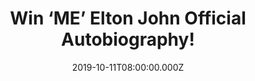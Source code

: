 ---
campaign-uuid: "c-401c17a2-6ae2-48e6-878e-2c4cdbe9ccec"
type: "Competition"
category: "Gifts"
date: "2019-10-11T08:00:00.000Z"
end-date: "2019-11-11T23:59:00.000Z"
disable-form: false
is_promoted: false
has_entry_page: true
title: "Win ‘ME’ Elton John Official Autobiography!"
competition-description: "<p>We have on our hands the first and only official autobiography\
  \ from the music icon Elton John. In this book he reveals the truth about his extraordinary\
  \ life, which is also the subject of the smash-hit film Rocketman. The result is\
  \ ‘ME’ - the joyously funny, honest and moving story of the most enduringly successful\
  \ singer/songwriter of all time.</p>\n<p>Click below for a chance to win.</p>\n"
hero-header: "Win ‘ME’ Elton John Official Autobiography!"
terms-confirmation: "N/A"
banner-img: "https://assets.expresslyapp.com/asset-6f28174d-9d05-478c-ba29-42b3faecf594.jpg"
logo-left-href: "http://club.expressly.io"
logo-left-image: "https://assets.expresslyapp.com/asset-7a5f1ef7-bfb2-45bc-894b-5f27b62a1d41.jpg"
logo-left-title: "Expressly Club"
bg-image-hero: "https://assets.expresslyapp.com/asset-f33fcf41-7a6d-46a5-b9dc-3601d491cc84.jpg"
bg-image-first: "https://assets.expresslyapp.com/asset-8c31afb8-2761-40e6-a990-f793654ee21d.jpg"
section1-content: "<p>'In ‘ME’ Elton also writes powerfully about getting clean and\
  \ changing his life, about finding love with David Furnish and becoming a father.\
  \ In a voice that is warm, humble and open, this is Elton on his music and his relationships,\
  \ his passions and his mistakes. This is a story that will stay with you, by a living\
  \ legend..</p>\n<p>If you are their biggest fan, think no more and enter below for\
  \ a chance to win it now!</p>\n<p>Good luck!</p>\n"
entry-title: "Win ‘ME’ Elton John Official Autobiography!"
entry-content: "<p>Enter the draw to win ‘ME’ Elton John Official Autobiography by\
  \ completing the form below before 23:59 on the 11th of November 2019.</p>\n"
has-winner: false
prize-description: "‘ME’ Elton John Official Autobiography!"
special-conditions: "Multiple entries are allowed up to one every day.\r\n\r\nThis\
  \ competition is also available on: http://aaa.nme.com/competitons/elton-john-official-autobiography"
country-restrictions:
- "GB"
---